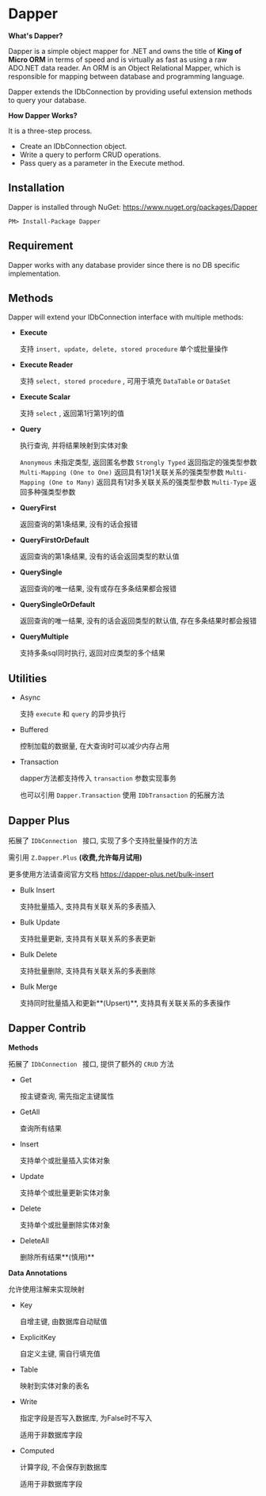 # Dapper 

**What's Dapper?**

Dapper is a simple object mapper for .NET and owns the title of **King of Micro ORM** in terms of speed and is virtually as fast as using a raw ADO.NET data  reader. An ORM is an Object Relational Mapper, which is responsible for  mapping between database and programming language.

Dapper extends the IDbConnection by providing useful extension methods to query your database.

**How Dapper Works?**

It is a three-step process.

- Create an IDbConnection object.
- Write a query to perform CRUD operations.
- Pass query as a parameter in the Execute method.

## Installation

Dapper is installed through NuGet: https://www.nuget.org/packages/Dapper

```
PM> Install-Package Dapper
```

## Requirement

Dapper works with any database provider since there is no DB specific implementation.

## Methods

Dapper will extend your IDbConnection interface with multiple methods:

- **Execute**

  支持 `insert, update, delete, stored procedure` 单个或批量操作

- **Execute Reader**

  支持 `select, stored procedure` , 可用于填充 `DataTable` or `DataSet`

- **Execute Scalar**

  支持 `select` , 返回第1行第1列的值

- **Query**

  执行查询, 并将结果映射到实体对象

  `Anonymous` 未指定类型, 返回匿名参数
  `Strongly Typed` 返回指定的强类型参数
  `Multi-Mapping (One to One)` 返回具有1对1关联关系的强类型参数
  `Multi-Mapping (One to Many)` 返回具有1对多关联关系的强类型参数
  `Multi-Type` 返回多种强类型参数

- **QueryFirst**

  返回查询的第1条结果, 没有的话会报错

- **QueryFirstOrDefault**

  返回查询的第1条结果, 没有的话会返回类型的默认值

- **QuerySingle**

  返回查询的唯一结果, 没有或存在多条结果都会报错

- **QuerySingleOrDefault**

  返回查询的唯一结果, 没有的话会返回类型的默认值, 存在多条结果时都会报错

- **QueryMultiple**

  支持多条sql同时执行, 返回对应类型的多个结果

## Utilities

- Async

  支持 `execute` 和 `query` 的异步执行

- Buffered

  控制加载的数据量, 在大查询时可以减少内存占用

- Transaction

  dapper方法都支持传入 `transaction` 参数实现事务

  也可以引用 `Dapper.Transaction` 使用 `IDbTransaction` 的拓展方法

## Dapper Plus

拓展了 `IDbConnection ` 接口, 实现了多个支持批量操作的方法

需引用 `Z.Dapper.Plus` **(收费,允许每月试用)**

更多使用方法请查阅官方文档 https://dapper-plus.net/bulk-insert

- Bulk Insert

  支持批量插入, 支持具有关联关系的多表插入

- Bulk Update

  支持批量更新, 支持具有关联关系的多表更新

- Bulk Delete

  支持批量删除, 支持具有关联关系的多表删除	

- Bulk Merge

  支持同时批量插入和更新**(Upsert)**, 支持具有关联关系的多表操作

## Dapper Contrib

**Methods**

拓展了 `IDbConnection ` 接口, 提供了额外的 `CRUD` 方法

- Get

  按主键查询, 需先指定主键属性

- GetAll

  查询所有结果

- Insert

  支持单个或批量插入实体对象

- Update

  支持单个或批量更新实体对象

- Delete

  支持单个或批量删除实体对象

- DeleteAll

  删除所有结果**(慎用)**

**Data Annotations**

允许使用注解来实现映射

- Key

  自增主键, 由数据库自动赋值

- ExplicitKey

  自定义主键, 需自行填充值

- Table

  映射到实体对象的表名

- Write

  指定字段是否写入数据库, 为False时不写入

  适用于非数据库字段

- Computed

  计算字段, 不会保存到数据库

  适用于非数据库字段

